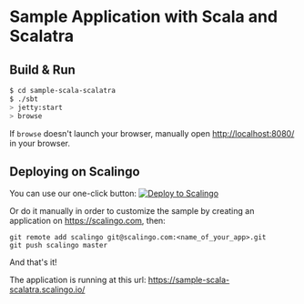 # Sample Application with Scala and Scalatra #

## Build & Run ##

```sh
$ cd sample-scala-scalatra
$ ./sbt
> jetty:start
> browse
```

If `browse` doesn't launch your browser, manually open [http://localhost:8080/](http://localhost:8080/) in your browser.

## Deploying on Scalingo

You can use our one-click button: [![Deploy to Scalingo](https://cdn.scalingo.com/deploy/button.svg)](https://my.scalingo.com/deploy)

Or do it manually in order to customize the sample by creating an application on https://scalingo.com, then:

```
git remote add scalingo git@scalingo.com:<name_of_your_app>.git
git push scalingo master
```

And that's it!

The application is running at this url: https://sample-scala-scalatra.scalingo.io/


